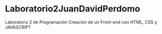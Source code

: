 # Laboratorio2JuanDavidPerdomo
Laboratorio 2 de Programación Creación de un Front-end con HTML, CSS y JAVASCRIPT
